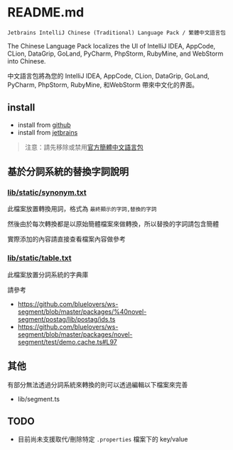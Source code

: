 # README.md

    Jetbrains IntelliJ Chinese (Traditional) Language Pack / 繁體中文語言包

The Chinese Language Pack localizes the UI of IntelliJ IDEA, AppCode, CLion, DataGrip, GoLand, PyCharm, PhpStorm, RubyMine, and WebStorm into Chinese.

中文語言包將為您的 IntelliJ IDEA, AppCode, CLion, DataGrip, GoLand, PyCharm, PhpStorm, RubyMine, 和WebStorm 帶來中文化的界面。

## install

- install from [github](https://github.com/bluelovers/idea-l10n-zht/raw/master/plugin-dev-out/zh.jar)
- install from [jetbrains](https://plugins.jetbrains.com/plugin/18365-chinese-traditional-language-pack-----)

> 注意：請先移除或禁用[官方簡體中文語言包](https://plugins.jetbrains.com/plugin/13710-chinese-simplified-language-pack----)

## 基於分詞系統的替換字詞說明

### [lib/static/synonym.txt](lib/static/synonym.txt)

此檔案放置轉換用詞，格式為 `最終顯示的字詞,替換的字詞`

然後由於每次轉換都是以原始簡體檔案來做轉換，所以替換的字詞請包含簡體

實際添加的內容請直接查看檔案內容做參考

### [lib/static/table.txt](lib/static/table.txt)

此檔案放置分詞系統的字典庫

請參考 

- https://github.com/bluelovers/ws-segment/blob/master/packages/%40novel-segment/postag/lib/postag/ids.ts
- https://github.com/bluelovers/ws-segment/blob/master/packages/novel-segment/test/demo.cache.ts#L97

## 其他

有部分無法透過分詞系統來轉換的則可以透過編輯以下檔案來完善

- lib/segment.ts

## TODO

- 目前尚未支援取代/刪除特定 `.properties` 檔案下的 key/value
